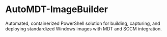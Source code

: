 # AutoMDT-ImageBuilder
Automated, containerized PowerShell solution for building, capturing, and deploying standardized Windows images with MDT and SCCM integration.
